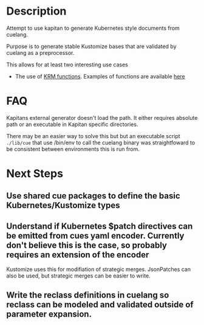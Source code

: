 # Description

Attempt to use kapitan to generate Kubernetes style documents from cuelang.

Purpose is to generate stable Kustomize bases that are validated by cuelang as a preprocessor.

This allows for at least two interesting use cases
* The use of [KRM functions](https://github.com/kubernetes-sigs/kustomize/blob/master/cmd/config/docs/api-conventions/functions-spec.md). Examples of functions are available [here](https://github.com/GoogleContainerTools/kpt-functions-catalog)

# FAQ

Kapitans external generator doesn't load the path. It either requires absolute path or an executable in Kapitan specific directories.

There may be an easier way to solve this but but an executable script `./lib/cue` that use /bin/env to call the cuelang binary was straightfoward to be consistent between environments this is run from.

# Next Steps

## Use shared cue packages to define the basic Kubernetes/Kustomize types

## Understand if Kubernetes $patch directives can be emitted from cues yaml encoder. Currently don't believe this is the case, so probably requires an extension of the encoder

Kustomize uses this for modifiation of strategic merges. JsonPatches can also be used, but strategic merges can be easier to write. 

## Write the reclass definitions in cuelang so reclass can be modeled and validated outside of parameter expansion.
